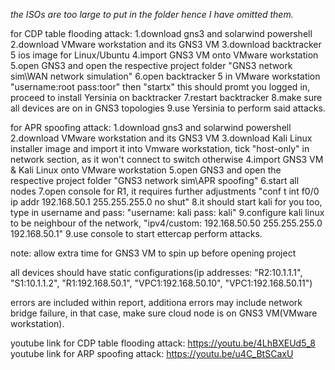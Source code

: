 *the ISOs are too large to put in the folder hence I have omitted them.*

for CDP table flooding attack:
1.download gns3 and solarwind powershell
2.download VMware workstation and its GNS3 VM
3.download backtracker 5 ios image for Linux/Ubuntu
4.import GNS3 VM onto VMware workstation
5.open GNS3 and open the respective project folder "GNS3 network sim\WAN network simulation"
6.open backtracker 5 in VMware workstation
	"username:root
	 pass:toor"
	then "startx"
	this should promt you logged in, proceed to install Yersinia on backtracker
7.restart backtracker
8.make sure all devices are on in GNS3 topologies
9.use Yersinia to perform said attacks.

for APR spoofing attack:
1.download gns3 and solarwind powershell
2.download VMware workstation and its GNS3 VM
3.download Kali Linux installer image and import it into Vmware workstation, tick "host-only" in network section, as it won't connect to switch otherwise
4.import GNS3 VM & Kali Linux onto VMware workstation
5.open GNS3 and open the respective project folder "GNS3 network sim\APR spoofing"
6.start all nodes
7.open console for R1, it requires further adjustments
	"conf t
	 int f0/0
	 ip addr 192.168.50.1 255.255.255.0
	 no shut"
8.it should start kali for you too, type in username and pass:
	"username: kali
	 pass: kali"
9.configure kali linux to be neighbour of the network,
	"ipv4/custom: 192.168.50.50 255.255.255.0 192.168.50.1"
9.use console to start ettercap perform attacks.




note:
allow extra time for GNS3 VM to spin up before opening project

all devices should have static configurations(ip addresses: "R2:10.1.1.1", "S1:10.1.1.2", "R1:192.168.50.1", "VPC1:192.168.50.10", "VPC1:192.168.50.11")

errors are included within report, additiona errors may include network bridge failure, in that case, make sure cloud node is on GNS3 VM(VMware workstation).

youtube link for CDP table flooding attack: https://youtu.be/4LhBXEUd5_8
youtube link for ARP spoofing attack: https://youtu.be/u4C_BtSCaxU
